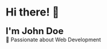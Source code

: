 # Hi there! 👋  
<span style="font-size: 24px; font-weight: bold;">I'm John Doe</span>  
🚀 Passionate about Web Development  
